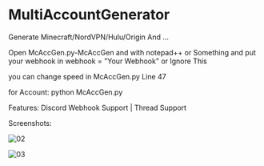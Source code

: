 # MultiAccountGenerator
Generate Minecraft/NordVPN/Hulu/Origin And ...

Open McAccGen.py-McAccGen and with notepad++ or Something and put your webhook in webhook = "Your Webhook" or Ignore This

you can change speed in McAccGen.py Line 47

for Account: python McAccGen.py
   



Features: Discord Webhook Support | Thread Support

Screenshots:


![02](https://user-images.githubusercontent.com/95581741/153819661-a591ecd1-e231-4fc3-b58e-6f67a31f2e7b.png)

![03](https://user-images.githubusercontent.com/95581741/153819675-928fe2ff-3765-479a-8e2f-605fb784f7ea.png)
